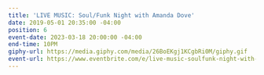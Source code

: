 ```yaml
---
title: 'LIVE MUSIC: Soul/Funk Night with Amanda Dove'
date: 2019-05-01 20:35:00 -04:00
position: 6
event-date: 2023-03-18 20:00:00 -04:00
end-time: 10PM
giphy-url: https://media.giphy.com/media/26BoEKgj1KCgbRi0M/giphy.gif
event-url: https://www.eventbrite.com/e/live-music-soulfunk-night-with-amanda-dove-tickets-579293361037
---
```


